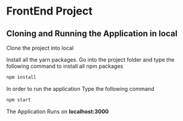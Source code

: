 # FrontEnd Project

## Cloning and Running the Application in local

Clone the project into local

Install all the yarn packages. Go into the project folder and type the following command to install all npm packages

```bash
npm install
```

In order to run the application Type the following command

```bash
npm start
```

The Application Runs on **localhost:3000**